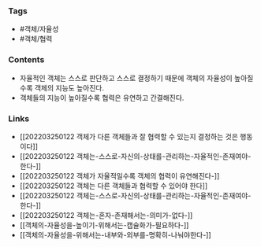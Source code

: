 ### Tags 
- #객체/자율성
- #객체/협력 


### Contents 
- 자율적인 객체는 스스로 판단하고 스스로 결정하기 때문에 객체의 자율성이 높아질수록 객체의 지능도 높아진다.
- 객체들의 지능이 높아질수록 협력은 유연하고 간결해진다.


### Links
- [[202203250122 객체가 다른 객체들과 잘 협력할 수 있는지 결정하는 것은 행동이다]]
- [[202203250122 객체는-스스로-자신의-상태를-관리하는-자율적인-존재여야-한다-]]
- [[202203250122 객체가 자율적일수록 객체의 협력이 유연해진다-]]
- [[202203250122 객체는 다른 객체들과 협력할 수 있어야 한다]]
- [[202203250122 객체는-스스로-자신의-상태를-관리하는-자율적인-존재여야-한다-]]
- [[202203250122 객체는-혼자-존재해서는-의미가-없다-]]
- [[객체의-자율성을-높이기-위해서는-캡슐화가-필요하다-]]
- [[객체의-자율성을-위해서는-내부와-외부를-명확히-나눠야한다-]]






